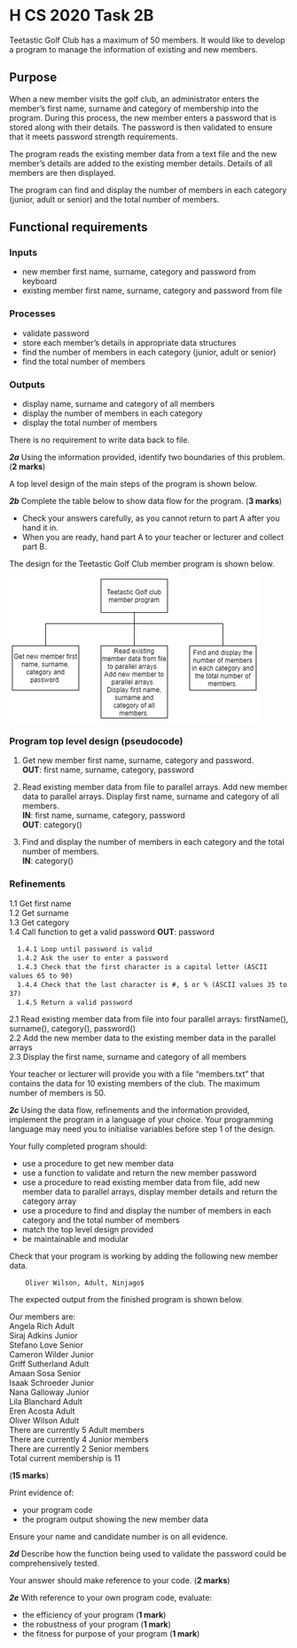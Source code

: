 # H CS 2020 Task 2B

Teetastic Golf Club has a maximum of 50 members. It would like to develop a program to manage the information of existing and new members.

## Purpose
When a new member visits the golf club, an administrator enters the member’s first name, surname and category of membership into the program. During this process, the new member enters a password that is stored along with their details. The password is then validated to ensure that it meets password strength requirements.

The program reads the existing member data from a text file and the new member’s details are added to the existing member details. Details of all members are then displayed.

The program can find and display the number of members in each category (junior, adult or senior) and the total number of members.

## Functional requirements

### Inputs
* new member first name, surname, category and password from keyboard
* existing member first name, surname, category and password from file

### Processes
* validate password
* store each member’s details in appropriate data structures
* find the number of members in each category (junior, adult or senior)
* find the total number of members

### Outputs
* display name, surname and category of all members
* display the number of members in each category
* display the total number of members

There is no requirement to write data back to file.

___2a___ Using the information provided, identify two boundaries of this problem. (__2 marks__)

A top level design of the main steps of the program is shown below.

___2b___ Complete the table below to show data flow for the program. (__3 marks__)

* Check your answers carefully, as you cannot return to part A after you hand it in.
* When you are ready, hand part A to your teacher or lecturer and collect part B.

The design for the Teetastic Golf Club member program is shown below.

![Structure diagram](assets/dataflow.png)

### Program top level design (pseudocode)

1. Get new member first name, surname, category and password.  
__OUT__: first name, surname, category, password

2. Read existing member data from file to parallel arrays. Add new member data to parallel arrays. Display first name, surname and category of all members.  
__IN__: first name, surname, category, password  
__OUT__: category()

3. Find and display the number of members in
each category and the total number of members.  
__IN__: category()

### Refinements

1.1 Get first name  
1.2 Get surname  
1.3 Get category  
1.4 Call function to get a valid password __OUT__: password

      1.4.1 Loop until password is valid  
      1.4.2 Ask the user to enter a password  
      1.4.3 Check that the first character is a capital letter (ASCII values 65 to 90)  
      1.4.4 Check that the last character is #, $ or % (ASCII values 35 to 37)  
      1.4.5 Return a valid password

2.1 Read existing member data from file into four parallel arrays: firstName(), surname(), category(), password()  
2.2 Add the new member data to the existing member data in the parallel arrays  
2.3 Display the first name, surname and category of all members

Your teacher or lecturer will provide you with a file “members.txt” that contains the data for 10 existing members of the club. The maximum number of members is 50.

___2c___ Using the data flow, refinements and the information provided, implement the program in a language of your choice. Your programming language may need you to initialise variables before step 1 of the design.

Your fully completed program should:

* use a procedure to get new member data
* use a function to validate and return the new member password
* use a procedure to read existing member data from file, add new member data to parallel arrays, display member details and return the category array
* use a procedure to find and display the number of members in each category and the total number of members
* match the top level design provided
* be maintainable and modular

Check that your program is working by adding the following new member data.

        Oliver Wilson, Adult, Ninjago$

The expected output from the finished program is shown below.

Our members are:  
Angela Rich Adult  
Siraj Adkins Junior  
Stefano Love Senior  
Cameron Wilder Junior  
Griff Sutherland Adult  
Amaan Sosa Senior  
Isaak Schroeder Junior  
Nana Galloway Junior  
Lila Blanchard Adult  
Eren Acosta Adult  
Oliver Wilson Adult  
There are currently 5 Adult members  
There are currently 4 Junior members  
There are currently 2 Senior members  
Total current membership is 11

(__15 marks__)

Print evidence of:

* your program code
* the program output showing the new member data

Ensure your name and candidate number is on all evidence.

___2d___ Describe how the function being used to validate the password could be comprehensively tested.

Your answer should make reference to your code. (__2 marks__)

___2e___ With reference to your own program code, evaluate:

* the efficiency of your program (__1 mark__)
* the robustness of your program (__1 mark__)
* the fitness for purpose of your program (__1 mark__)